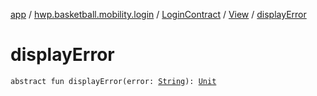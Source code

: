 [app](../../../index.md) / [hwp.basketball.mobility.login](../../index.md) / [LoginContract](../index.md) / [View](index.md) / [displayError](.)

# displayError

`abstract fun displayError(error: `[`String`](https://kotlinlang.org/api/latest/jvm/stdlib/kotlin/-string/index.html)`): `[`Unit`](https://kotlinlang.org/api/latest/jvm/stdlib/kotlin/-unit/index.html)